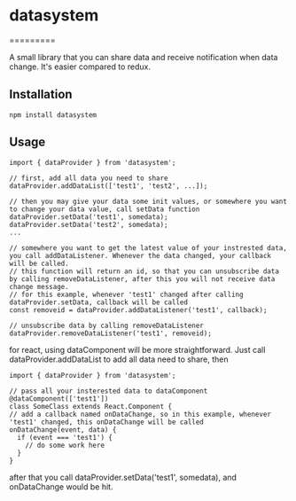 # datasystem
=========

A small library that you can share data and receive notification when data change. It's easier compared to redux.

## Installation

  `npm install datasystem`

## Usage
    import { dataProvider } from 'datasystem';

    // first, add all data you need to share
    dataProvider.addDataList(['test1', 'test2', ...]);

    // then you may give your data some init values, or somewhere you want to change your data value, call setData function
    dataProvider.setData('test1', somedata);
    dataProvider.setData('test2', somedata);
    ...

    // somewhere you want to get the latest value of your instrested data, you call addDataListener. Whenever the data changed, your callback will be called.
    // this function will return an id, so that you can unsubscribe data by calling removeDataListener, after this you will not receive data change message.
    // for this example, whenever 'test1' changed after calling dataProvider.setData, callback will be called
    const removeid = dataProvider.addDataListener('test1', callback);

    // unsubscribe data by calling removeDataListener
    dataProvider.removeDataListener('test1', removeid);

  
for react, using dataComponent will be more straightforward. Just call dataProvider.addDataList to add all data need to share, then

    import { dataProvider } from 'datasystem';

    // pass all your insterested data to dataComponent
    @dataComponent(['test1'])
    class SomeClass extends React.Component {
    // add a callback named onDataChange, so in this example, whenever 'test1' changed, this onDataChange will be called
    onDataChange(event, data) {
      if (event === 'test1') {
        // do some work here
      }
    }

after that you call dataProvider.setData('test1', somedata), and onDataChange would be hit.
